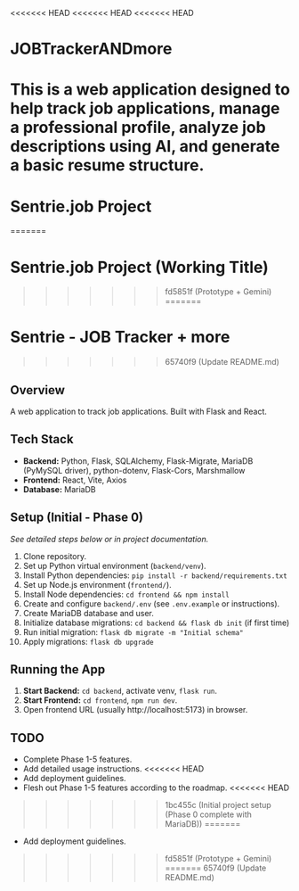 <<<<<<< HEAD
<<<<<<< HEAD
<<<<<<< HEAD
# JOBTrackerANDmore
This is a web application designed to help track job applications, manage a professional profile, analyze job descriptions using AI, and generate a basic resume structure.
=======
# Sentrie.job Project
=======
# Sentrie.job Project (Working Title)
>>>>>>> fd5851f (Prototype + Gemini)
=======
# Sentrie - JOB Tracker + more
>>>>>>> 65740f9 (Update README.md)

## Overview

A web application to track job applications. Built with Flask and React.

## Tech Stack

* **Backend:** Python, Flask, SQLAlchemy, Flask-Migrate, MariaDB (PyMySQL driver), python-dotenv, Flask-Cors, Marshmallow
* **Frontend:** React, Vite, Axios
* **Database:** MariaDB

## Setup (Initial - Phase 0)

*See detailed steps below or in project documentation.*

1.  Clone repository.
2.  Set up Python virtual environment (`backend/venv`).
3.  Install Python dependencies: `pip install -r backend/requirements.txt`
4.  Set up Node.js environment (`frontend/`).
5.  Install Node dependencies: `cd frontend && npm install`
6.  Create and configure `backend/.env` (see `.env.example` or instructions).
7.  Create MariaDB database and user.
8.  Initialize database migrations: `cd backend && flask db init` (if first time)
9.  Run initial migration: `flask db migrate -m "Initial schema"`
10. Apply migrations: `flask db upgrade`

## Running the App

1.  **Start Backend:** `cd backend`, activate venv, `flask run`.
2.  **Start Frontend:** `cd frontend`, `npm run dev`.
3.  Open frontend URL (usually http://localhost:5173) in browser.

## TODO

* Complete Phase 1-5 features.
* Add detailed usage instructions.
<<<<<<< HEAD
* Add deployment guidelines.
* Flesh out Phase 1-5 features according to the roadmap.
<<<<<<< HEAD
>>>>>>> 1bc455c (Initial project setup (Phase 0 complete with MariaDB))
=======
* Add deployment guidelines.
>>>>>>> fd5851f (Prototype + Gemini)
=======
>>>>>>> 65740f9 (Update README.md)
